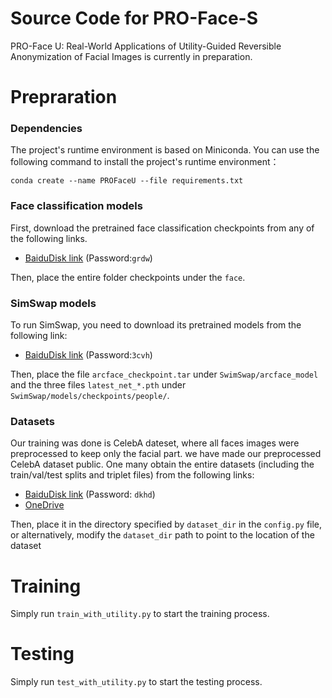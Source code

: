 # Source Code for PRO-Face-S

PRO-Face U: Real-World Applications of Utility-Guided Reversible Anonymization of Facial Images is currently in preparation.

# Prepraration

### Dependencies

The project's runtime environment is based on Miniconda. You can use the following command to install the project's runtime environment：

``conda create --name PROFaceU --file requirements.txt``

### Face classification models
First, download the pretrained face classification checkpoints from any of the following links.
- [BaiduDisk link](https://pan.baidu.com/s/1C7U_VasAV6FuG5_4E9pKbw ) (Password:`grdw`)

Then, place the entire folder checkpoints under the `face`.

### SimSwap models

To run SimSwap, you need to download its pretrained models from the following link:
- [BaiduDisk link](https://pan.baidu.com/s/1q-s1G4aqSzcXEofDOEfeHg) (Password:`3cvh`)

Then, place the file `arcface_checkpoint.tar` under `SwimSwap/arcface_model` and the three files `latest_net_*.pth` under `SwimSwap/models/checkpoints/people/`.

### Datasets
Our training was done is CelebA dateset, where all faces images were preprocessed to keep only the facial part. we have made our preprocessed CelebA dataset public. One many obtain the entire datasets (including the train/val/test splits and triplet files) from the following links:
- [BaiduDisk link](https://pan.baidu.com/share/init?surl=wMf-iRP5kVfeijvvZYOylQ) (Password: `dkhd`)
- [OneDrive](https://cqupteducn-my.sharepoint.com/:u:/g/personal/yuanlin_cqupt_edu_cn/EckcBzUQ-f1EgobKZGzJKPUB_g_SOxCXv5bF7e6Kx3O8Yw?e=wInwoU)

Then, place it in the directory specified by `dataset_dir` in the `config.py` file, or alternatively, modify the `dataset_dir` path to point to the location of the dataset

# Training
Simply run `train_with_utility.py` to start the training process.

# Testing
Simply run `test_with_utility.py` to start the testing process.
